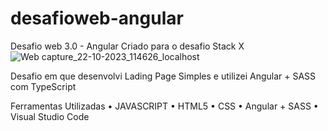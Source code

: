 # desafioweb-angular
 Desafio web 3.0 - Angular
 Criado para o desafio Stack X
![Web capture_22-10-2023_114626_localhost](https://github.com/daniellymomm/desafioweb-angular/assets/99624114/be2cc4ce-6f3b-4291-a5d1-1871f9def86f)

Desafio em que desenvolvi Lading Page Simples e utilizei Angular + SASS com TypeScript 

Ferramentas Utilizadas
• JAVASCRIPT
• HTML5
• CSS 
• Angular + SASS
• Visual Studio Code
